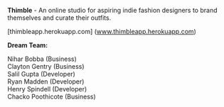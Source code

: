 <b>Thimble</b> - An online studio for aspiring indie fashion designers to brand themselves and curate their outfits.

[thimbleapp.herokuapp.com] (www.thimbleapp.herokuapp.com) 

<b>Dream Team: </b>

Nihar Bobba (Business)<br>
Clayton Gentry (Business)<br>
Salil Gupta (Developer)<br>
Ryan Madden (Developer)<br>
Henry Spindell (Developer)<br>
Chacko Poothicote (Business)
